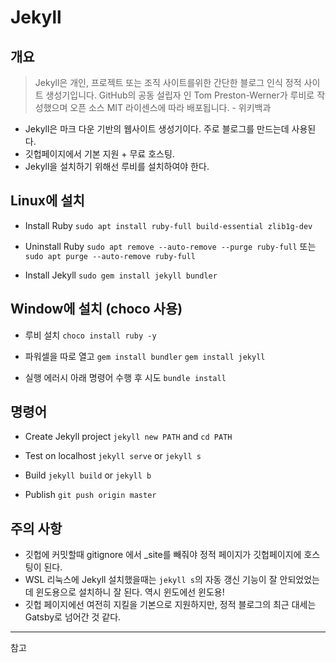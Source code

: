 # Jekyll

## 개요

> Jekyll은 개인, 프로젝트 또는 조직 사이트를위한 간단한 블로그 인식 정적 사이트 생성기입니다. GitHub의 공동 설립자 인 Tom Preston-Werner가 루비로 작성했으며 오픈 소스 MIT 라이센스에 따라 배포됩니다. - 위키백과

- Jekyll은 마크 다운 기반의 웹사이트 생성기이다. 주로 블로그를 만드는데 사용된다.
- 깃헙페이지에서 기본 지원 + 무료 호스팅.
- Jekyll을 설치하기 위해선 루비를 설치하여야 한다.

## Linux에 설치

- Install Ruby
  `sudo apt install ruby-full build-essential zlib1g-dev`
- Uninstall Ruby
  `sudo apt remove --auto-remove --purge ruby-full` 또는 `sudo apt purge --auto-remove ruby-full`

- Install Jekyll
  `sudo gem install jekyll bundler`

## Window에 설치 (choco 사용)

- 루비 설치
  `choco install ruby -y`

- 파워셀을 따로 열고
  `gem install bundler`
  `gem install jekyll`

- 실행 에러시 아래 명령어 수행 후 시도
  `bundle install`

## 명령어

- Create Jekyll project
  `jekyll new PATH` and `cd PATH`

- Test on localhost
  `jekyll serve` or `jekyll s`

- Build
  `jekyll build` or `jekyll b`

- Publish
  `git push origin master`

<!-- ## 기능

Jekyll provides automatic regeneration when a source changes.

Links inside your blog should be this format. `{{site.baseurl}}/img/2020-12-24-194035.png`.
`{{site.baseurl}}` is defined in `_config.yml`

Anyone can use Github as a free hosting server for their static website, called Github page, just with a little setup.
`repository > settings > GitHub Pages`

Once github page setup is complete, you can find the public URL nearby. -->

## 주의 사항

- 깃헙에 커밋할때 gitignore 에서 \_site를 빼줘야 정적 페이지가 깃헙페이지에 호스팅이 된다.
- WSL 리눅스에 Jekyll 설치했을때는 `jekyll s`의 자동 갱신 기능이 잘 안되었었는데 윈도용으로 설치하니 잘 된다. 역시 윈도에선 윈도용!
- 깃헙 페이지에선 여전히 지킬을 기본으로 지원하지만, 정적 블로그의 최근 대세는 Gatsby로 넘어간 것 같다.

---

참고

[^jekyll-docs]: [jekyll-docs](https://jekyllrb.com/docs/home)
[^jekyll-gh]: [jekyll-gh](https://github.com/jekyll/jekyll)
[^jekyll-talk]: [jekyll-talk](https://talk.jekyllrb.com/)
